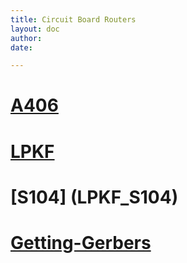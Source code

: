```yaml
---
title: Circuit Board Routers
layout: doc
author:
date:

---
```



# [A406](A406)

# [LPKF](LPKF)

# [S104] (LPKF_S104)

# [Getting-Gerbers](Getting-Gerbers)
